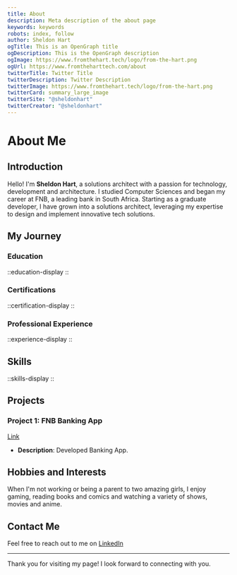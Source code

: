 ```yaml
---
title: About
description: Meta description of the about page
keywords: keywords
robots: index, follow
author: Sheldon Hart
ogTitle: This is an OpenGraph title
ogDescription: This is the OpenGraph description
ogImage: https://www.fromthehart.tech/logo/from-the-hart.png
ogUrl: https://www.fromtheharttech.com/about
twitterTitle: Twitter Title
twitterDescription: Twitter Description
twitterImage: https://www.fromthehart.tech/logo/from-the-hart.png
twitterCard: summary_large_image
twitterSite: "@sheldonhart"
twitterCreator: "@sheldonhart"
---
```


# About Me

## Introduction

Hello! I'm **Sheldon Hart**, a solutions architect with a passion for technology, development and architecture. I studied Computer Sciences and began my career at FNB, a leading bank in South Africa. Starting as a graduate developer, I have grown into a solutions architect, leveraging my expertise to design and implement innovative tech solutions.

## My Journey

### Education
::education-display
::

### Certifications
::certification-display
::

### Professional Experience
::experience-display
::

## Skills
::skills-display
::

## Projects

### Project 1: FNB Banking App

[Link](https://www.fnb.co.za/ways-to-bank/digital/)

- **Description**: Developed Banking App.

## Hobbies and Interests

When I'm not working or being a parent to two amazing girls, I enjoy gaming, reading books and comics and watching a variety of shows, movies and anime.

## Contact Me

Feel free to reach out to me on [LinkedIn](https://www.linkedin.com/in/sheldon-hart/)

---

Thank you for visiting my page! I look forward to connecting with you.
